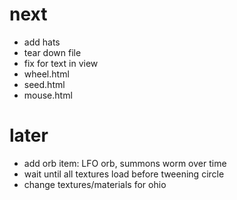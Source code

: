 # next
- add hats
- tear down file
- fix for text in view
- wheel.html
- seed.html
- mouse.html

# later
- add orb item: LFO orb, summons worm over time
- wait until all textures load before tweening circle
- change textures/materials for ohio
